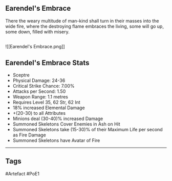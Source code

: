 ## Earendel's Embrace
There the weary multitude of man-kind
shall turn in their masses into the wide fire,
where the destroying flame embraces the living,
some will go up, some down, filled with misery.
##
![[Earendel's Embrace.png]]
## Earendel's Embrace Stats
- Sceptre
- Physical Damage: 24-36
- Critical Strike Chance: 7.00%
- Attacks per Second: 1.50
- Weapon Range: 1.1 metres
- Requires Level 35, 62 Str, 62 Int
- 18% increased Elemental Damage
- +(20-30) to all Attributes
- Minions deal (30-40)% increased Damage
- Summoned Skeletons Cover Enemies in Ash on Hit
- Summoned Skeletons take (15-30)% of their Maximum Life per second as Fire Damage
- Summoned Skeletons have Avatar of Fire


---
## Tags
#Artefact
#PoE1